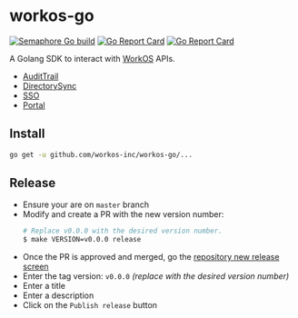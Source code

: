 # workos-go

[![Semaphore Go build](https://workos.semaphoreci.com/badges/workos-go.svg)](https://workos.semaphoreci.com/projects/workos-go)
[![Go Report Card](https://goreportcard.com/badge/github.com/workos-inc/workos-go)](https://goreportcard.com/report/github.com/workos-inc/workos-go)
[![Go Report Card](https://img.shields.io/badge/dev-reference-007d9c?logo=go&logoColor=white&style=flat)](https://pkg.go.dev/github.com/workos-inc/workos-go/pkg)

A Golang SDK to interact with [WorkOS](https://workos.com) APIs.

- [AuditTrail](https://github.com/workos-inc/workos-go/tree/master/pkg/audittrail)
- [DirectorySync](https://github.com/workos-inc/workos-go/tree/master/pkg/directorysync)
- [SSO](https://github.com/workos-inc/workos-go/tree/master/pkg/sso)
- [Portal](https://github.com/workos-inc/workos-go/tree/master/pkg/portal)

## Install

```sh
go get -u github.com/workos-inc/workos-go/...
```

## Release

- Ensure your are on `master` branch
- Modify and create a PR with the new version number:
  ```sh
  # Replace v0.0.0 with the desired version number.
  $ make VERSION=v0.0.0 release
  ```
- Once the PR is approved and merged, go the [repository new release screen](https://github.com/workos-inc/workos-go/releases/new)
- Enter the tag version: `v0.0.0` _(replace with the desired version number)_
- Enter a title
- Enter a description
- Click on the `Publish release` button
